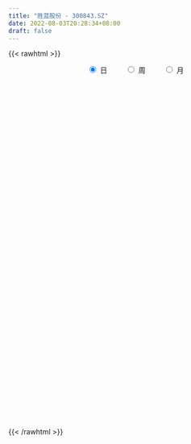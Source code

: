 ```yaml
---
title: "胜蓝股份 - 300843.SZ"
date: 2022-08-03T20:28:34+08:00
draft: false
---
```

{{< rawhtml >}}
    <div style="text-align: center">
        <label style="padding: 1rem;"><input style="margin-right: .5rem" type="radio" name="period" value="D" checked onclick="period_change(this)">日</label>
        <label style="padding: 1rem;"><input style="margin-right: .5rem" type="radio" name="period" value="W" onclick="period_change(this)">周</label>
        <label style="padding: 1rem;"><input style="margin-right: .5rem" type="radio" name="period" value="M" onclick="period_change(this)">月</label>
    </div>
    <div id="chart" style="height: 700px;"></div> 
    <script type="text/javascript">
        const D_v = [1320.08,7752.69,232757.81,155174.27,127465.19,140097.75,99708.56,108589.31,104292.82,66935.44,101429.44,84143.1,98007.72,117044.81,149975.68,105576.97,94065.51,66466.75,37557.46,40742.0,37180.04,25466.63,31710.34,25042.8,26307.82,27387.99,25736.58,39003.97,30532.84,77722.48,60981.15,46406.36,59756.79,91252.95,71138.87,60532.64,61824.77,31127.15,25612.14,30065.4,36545.46,40162.01,20119.7,27093.82,30108.6,30499.15,58489.4,35824.26,25170.96,21125.18,20282.64,27204.94,19011.06,18562.1,14395.36,16785.01,23137.23,35502.07,35132.35,42145.15,72209.07,57656.75,32225.25,52422.56,41442.3,67298.84,77105.77,71720.14,53572.52,112658.02,83845.65,156169.14,177286.76,298528.68,223011.59,162829.21,154294.27,116920.31,100927.59,73557.21,61356.32,50965.11,65988.7,59066.31,161156.12,153287.72,90880.13,86115.89,53605.2,68124.63,54536.16,36270.0,36220.01,61948.13,42848.42,44578.2,29460.2,35720.73,98397.7,66140.19,59135.09,48642.0,26186.51,24799.51,44038.5,28728.0,28785.0,32649.01,32284.89,25131.71,35564.83,23006.52,23685.0,23939.0,19417.13,21011.43,45258.41,30080.0,25499.01,47204.8,25084.01,29604.7,21835.82,30418.71,25647.71,38819.71,31675.82,25631.51,42433.7,31044.41,21802.22,26252.26,21077.0,17802.7,31337.7,41140.69,28669.05,19858.1,26578.1,17602.0,16390.89,16016.0,15186.72,11557.02,16913.72,13340.0,19565.7,12270.58,11267.7,13447.0,12120.0,11863.0,10539.09,12162.7,12258.59,12080.99,14412.7,13503.0,12403.01,17660.28,14403.7,9010.0,8286.0,29871.51,25030.0,23004.0,15836.0,14132.0,9541.51,10669.0,9309.0,10439.7,19282.7,54190.78,50709.7,39769.01,27272.56,24427.94,22480.7,14047.44,20736.7,16823.81,15150.08,14134.21,15649.8,36318.55,27297.0,15617.5,12368.51,14493.99,16242.99,13473.7,9000.4,10728.0,9493.0,5731.51,7151.0,8236.21,6419.4,5980.51,6687.4,6807.51,8999.0,5007.0,7343.0,35610.42,21612.72,13264.0,14349.21,11617.01,10936.21,12633.16,8517.21,10802.51,10082.0,7006.02,10457.0,8820.06,6947.51,7844.18,13500.25,10297.7,8634.48,8302.16,6470.46,10845.0,12095.71,35198.7,24588.91,49766.31,28121.91,25182.3,21606.0,14998.1,18723.0,9626.4,45745.72,23493.0,39243.11,27256.0,22091.21,29220.86,21584.46,16624.1,23081.51,13525.05,26311.78,13143.43,62488.66,74474.71,94487.61,90469.4,48702.7,37227.39,82609.11,53991.6,44948.35,50822.0,27509.0,26976.51,59801.91,31742.2,32358.67,46440.9,51159.9,31759.26,26486.71,20541.0,16581.41,11879.0,15543.0,16494.0,22671.0,45150.8,38721.62,23867.41,23569.0,14098.0,22439.52,13434.7,13034.01,16281.21,13220.8,12882.0,18204.8,12391.21,9567.0,29521.8,12142.0,16100.7,19065.7,13891.0,12080.1,11562.0,18250.7,5745.0,9950.0,4468.1,5792.0,3920.7,5381.31,5193.0,7275.7,4747.8,4040.0,4560.0,6554.7,5174.7,2979.91,6327.0,21485.01,11198.0,14865.8,6076.0,15351.8,10000.72,7967.0,52459.75,73437.91,100725.83,74143.72,102197.92,50302.23,81602.83,76109.52,47339.91,34219.41,24004.41,29063.0,35678.7,38813.0,38082.51,25753.5,30851.51,47926.0,43114.0,94887.1,60507.87,48815.64,35717.28,30909.0,17873.0,19174.27,15099.9,21553.67,16545.0,13074.0,13775.71,36523.7,25042.0,14470.0,13869.54,23512.7,37211.0,12711.68,10134.4,17625.51,35001.0,56336.0,54239.21,50670.21,23941.0,20799.52,11213.0,13290.0,8905.0,45350.49,20326.51,26128.86,13676.86,13324.0,18562.0,16002.0,6509.0,12050.86,9376.0,10330.0,5011.7,8126.0,9199.21,17261.62,8031.5,8704.0,4746.62,5563.0,4463.0,7484.0,6692.46,4589.46,8100.0,10031.75,9705.21,24203.0,14968.0,14757.0,9429.0,11114.0,6457.0,12325.0,20531.0,17270.0,10091.97,12985.0,11310.0,20804.97,17029.0,17484.0,7237.0,10048.0,8334.7,14673.0,15459.0,11440.0,11507.0,18749.0,24772.1,14626.99,5557.0,5995.0,5832.0,4916.5,9487.0,7557.0,8515.0,5008.0,5443.0,5477.0,4927.0,6348.0,6349.0,7155.0,8782.0,8134.13,10283.87,8718.1,9445.0,9951.2,7870.0,7753.0,21421.6,38730.38,30220.5,32890.5,19257.5,14390.0,10679.0,17261.47,36033.0,55000.99,57014.85,28173.0,18504.0,17319.0,12127.7,30221.27,49269.27,65551.0,30790.0,19298.0,19816.1,12106.0,35852.97,21674.0,31713.95,28892.37,40956.72,29207.27,22288.85,21549.85,26338.0,43469.0,31405.0,21927.0,22719.0,28467.1,15025.0,10175.0,14348.0,13444.0,9291.0,11560.0,15363.0,9866.0,13677.0,21292.88,22174.88,32039.0,20318.34,29575.0,20275.0,26625.0,18907.97,17035.0,13345.64,14425.18,64181.0,32285.13,22384.0,26030.88,20783.0]
const D_histogram = [0.0,0.216980057,0.2875031209,0.16423654,-0.0259047019,-0.07435108,-0.148063087,-0.2251132335,-0.3839428028,-0.4808061462,-0.3973632214,-0.3269062801,-0.2541353761,-0.0587052258,0.1913690374,0.1845408594,0.0734262676,-0.0973955709,-0.1643614435,-0.2561592999,-0.307709374,-0.3223329497,-0.3454956427,-0.2967039646,-0.2321357681,-0.2434978058,-0.196639877,-0.0974300433,-0.0699412859,0.0957455429,0.125359271,0.0997557279,0.1963729853,0.3532344597,0.4424631393,0.4836149156,0.3458692466,0.2019822297,0.0849409074,-0.0246483909,-0.0899425123,-0.2904095546,-0.3461732391,-0.2807240201,-0.1899552787,-0.0850893456,0.0226709479,0.0665561221,0.1279419847,0.1342460753,0.1762271403,0.1199047895,0.0359176408,-0.0017379583,-0.0339029753,-0.0436324177,0.0615035364,0.1717183588,0.2680984908,0.3539729101,0.363498257,0.3812775614,0.3724349552,0.3911933054,0.3270972455,0.3374904151,0.2439246212,0.2656850351,0.2252426742,0.3254707831,0.3253539618,0.7325818176,1.4582620125,1.8571626899,1.6100092464,1.3405415846,0.9520102294,0.6895682083,0.2834935152,-0.0343367573,-0.299262987,-0.4456224292,-0.6557590654,-0.7516844802,-0.5357100548,-0.3417510042,-0.2826604099,-0.4133025763,-0.4738329177,-0.6144389682,-0.7588112679,-0.781374666,-0.7871681933,-0.6527175411,-0.5788765711,-0.4983509934,-0.4881968577,-0.4047834509,-0.2150849737,-0.2279610506,-0.3059855983,-0.4519651986,-0.5169833024,-0.5713420074,-0.6946399104,-0.7222746516,-0.6798347644,-0.5711743869,-0.5575051875,-0.4885868951,-0.5094305018,-0.4426061627,-0.4171394727,-0.3886230914,-0.3524225813,-0.2442153563,-0.040470135,0.0830181723,0.1042297831,-0.0070217135,-0.0627097877,-0.1558144392,-0.1745996317,-0.2239158549,-0.2088624928,-0.0523065184,0.0744482878,0.1891116294,0.3210250651,0.364844465,0.3490432369,0.2684641451,0.2555567171,0.2506972017,0.2952376808,0.2847703646,0.2684428415,0.2084812062,0.0715081875,-0.023753741,-0.145898113,-0.2519910966,-0.281260692,-0.2825396478,-0.1806861101,-0.0523038192,0.0529101942,0.1290322217,0.1871026595,0.1825248697,0.2157237218,0.2741972845,0.2937681831,0.3210835115,0.3153512777,0.3395413471,0.2993957366,0.213327941,0.1012262548,0.1118317881,0.0651580653,-0.0010790944,-0.0263257386,0.1025003016,0.1837012455,0.2444162078,0.2796166281,0.2497555662,0.2203164786,0.1743140302,0.1588729906,0.1521855882,0.0648346528,0.1623766298,0.2114165185,0.2544452203,0.2602381804,0.2526446896,0.1898961713,0.1477646037,0.0840510941,-0.0002519869,0.0007716346,-0.0494400071,-0.0403135056,0.0509289923,0.073869251,0.063477063,0.0440800212,0.0391005684,-0.0160207332,-0.0996439102,-0.1352557793,-0.1973122332,-0.249904642,-0.2632443043,-0.2608926577,-0.2884397809,-0.282209441,-0.2551296106,-0.2177343309,-0.1708703527,-0.1188624635,-0.0877839041,-0.0821015582,0.0498655715,0.0924952789,0.099020668,0.1027704625,0.1049879395,0.1116330469,0.0866271635,0.0888451791,0.1007878961,0.076488613,0.0548237342,0.0249718005,0.0387214225,0.0413382014,0.0501474454,0.0743872713,0.0781405029,0.0565529294,0.0219995208,0.0066076489,0.0206102568,0.0407685608,0.1249004418,0.1550899865,0.238878182,0.2549595336,0.2329230217,0.1435850949,0.1057646567,0.0075257908,-0.0513355242,0.0325586532,0.0648873278,0.1300616775,0.1540360018,0.1244138534,0.1422398316,0.1189854622,0.0517852682,-0.0389164246,-0.0827072497,-0.0773803885,-0.0981681112,0.0191519156,0.2200323268,0.31547416,0.5107764028,0.5077399212,0.3934303911,0.5929114032,0.6173301349,0.6212335662,0.3515581481,0.2007130274,0.0111831351,-0.0567520171,-0.1794385903,-0.2140919122,-0.1682887955,-0.1085361912,-0.1316318252,-0.2204606425,-0.3083164728,-0.3845106006,-0.4191686742,-0.4135333707,-0.3590214856,-0.3927003515,-0.4796331028,-0.5655760698,-0.5774576009,-0.5945867041,-0.5642503402,-0.5676472699,-0.5428524709,-0.4876866237,-0.3878235447,-0.3070540008,-0.2213644972,-0.198481843,-0.1627438105,-0.133852506,-0.0517498003,-0.0049370708,0.0568807888,0.1343059856,0.1469492615,0.1441560182,0.0951292609,-0.0245567104,-0.1037046756,-0.1977311375,-0.2133786749,-0.1856131609,-0.1418804777,-0.1264851158,-0.071295729,0.0092960435,0.0422131703,0.0632104461,0.0780445154,0.0721056848,0.0654191389,0.070590712,0.069361022,0.152093895,0.1634301979,0.10352269,0.0861047594,0.1490039602,0.1545847008,0.1593323512,0.3007919603,0.4892063858,0.6749993557,0.6921561136,0.8232234817,0.8548438864,0.9251878737,0.8927532528,0.6877126508,0.5234277784,0.3021239885,0.1542735567,0.1415478197,0.0198544136,-0.0278720752,-0.1077205389,-0.1777440631,-0.1124510212,-0.066980733,0.1699651262,0.2282125516,0.2142777032,0.06982684,-0.1375285498,-0.2512361728,-0.3622551408,-0.4017639742,-0.4298408894,-0.4055431323,-0.3934397237,-0.3274522912,-0.2259370002,-0.263951632,-0.2489803733,-0.2252666388,-0.1814867354,-0.2023159593,-0.2123101334,-0.1966363534,-0.2271510024,-0.1740937541,-0.0167947991,0.1574281175,0.251080172,0.2727958972,0.2214979514,0.1757603367,0.0710490374,0.0348951114,0.1513791863,0.1943474488,0.2561887235,0.2328597197,0.1644979656,0.0328286697,-0.1080805325,-0.2171537962,-0.383661312,-0.4342510732,-0.5004415223,-0.5271273957,-0.5558083441,-0.5676532252,-0.4151448208,-0.3223866044,-0.2609955768,-0.1995520705,-0.1306309959,-0.0801218243,-0.0161764418,0.0592570105,0.0995109593,0.1115490328,0.1433072421,0.0846022976,0.1482181375,0.166128754,0.1285476113,0.0833894541,0.0011978363,-0.0482074391,-0.1541351694,-0.3157511096,-0.4399000186,-0.4909349479,-0.4578876375,-0.4704690098,-0.5348066151,-0.523607793,-0.4695632674,-0.3974467017,-0.2932650037,-0.2069636539,-0.1174145845,-0.0213221333,0.0355922571,0.115301884,0.1742253383,0.1860019839,0.1333632741,0.0932216682,0.0940754783,0.0756928813,0.0473207568,-0.0503889903,-0.0548568754,-0.0924207598,-0.0777111622,-0.0646549024,-0.0219013366,0.0162148012,0.0455601614,0.0313899266,0.0346504312,-0.0496929132,-0.1595210864,-0.1834752057,-0.2234070235,-0.1635371963,-0.0808936175,-0.0008873651,0.0828464743,0.2632557817,0.4150681294,0.5068669931,0.590820959,0.5977399183,0.5552879312,0.5064635168,0.4895116505,0.528685897,0.5882931634,0.4807433247,0.3871984982,0.270715121,0.1695942533,0.1104582879,0.1449417346,0.2576639898,0.3867632172,0.4412587338,0.4074792052,0.3447397052,0.2331666476,0.2545708786,0.243386816,0.1511818209,0.1026663451,0.0953310573,0.111421256,0.0670681795,-0.0110828415,-0.1018284571,-0.0531656075,-0.0293204264,-0.0324244818,0.0020618393,-0.0833786628,-0.139124273,-0.1845055103,-0.2282491944,-0.2758112692,-0.3137102521,-0.2873294923,-0.2609544277,-0.2545160883,-0.2756473561,-0.2682885396,-0.2409324376,-0.1566168016,-0.0764009285,0.0342286223,0.0789095761,0.1269581978,0.1577168644,0.1341851518,0.1094618494,0.1137561809,0.2474347257,0.2855203756,0.2572139197,0.1639410945,0.0548861207]
const D_fast = [0.0,0.2712250712,0.4136239154,0.3314164695,0.1347990521,0.067764904,-0.0429628748,-0.1762913297,-0.4311065997,-0.6481714796,-0.6640693601,-0.6753389889,-0.666101929,-0.4853480851,-0.1874315626,-0.1481245257,-0.2408825506,-0.4360532819,-0.5441095153,-0.6999471967,-0.8284246143,-0.9236314274,-1.033168031,-1.0585523441,-1.0520180897,-1.1242545788,-1.1265566193,-1.0517042963,-1.0417008604,-0.8520776459,-0.7911241001,-0.7917887112,-0.6460782075,-0.4009081182,-0.2010636537,-0.0390081485,-0.0902865059,-0.1836779654,-0.2794840608,-0.3952354568,-0.4830152063,-0.7560846373,-0.8983916315,-0.9031234176,-0.8598434959,-0.7762498991,-0.6628218687,-0.6022976639,-0.5089263051,-0.4690606957,-0.3830228457,-0.4093689991,-0.4843767375,-0.5224668262,-0.5631075871,-0.5837451338,-0.4632332957,-0.3100888835,-0.1466841289,0.0276835179,0.1280834291,0.2411821238,0.3254482564,0.4420049329,0.4596831845,0.5544489578,0.5218643192,0.6100459919,0.6259142996,0.8075101042,0.8887317733,1.4791050836,2.5693507816,3.4325421315,3.5878909996,3.6535587339,3.5030299361,3.4129799671,3.0777786527,2.751364191,2.4116222145,2.153857165,1.7797807625,1.4959342276,1.5779811393,1.6865024389,1.6749279307,1.4409601202,1.2619715494,0.9677557569,0.6336806402,0.4157735756,0.213188,0.1844592669,0.1135810941,0.0695189234,-0.0423761553,-0.0601586112,0.0757686226,0.0059022831,-0.1486186643,-0.4075895642,-0.6018534935,-0.7990477004,-1.096005581,-1.3042089851,-1.431727789,-1.4658610082,-1.5915681057,-1.6447965371,-1.7929977692,-1.8368249708,-1.915643149,-1.9842825405,-2.0361876758,-1.9890342898,-1.7954066023,-1.6511637519,-1.6038946954,-1.7169016203,-1.7882671414,-1.9203254027,-1.9827605031,-2.08805569,-2.1252179511,-1.9817386063,-1.8363717282,-1.6744304792,-1.4622607772,-1.3272302611,-1.25577068,-1.2692337354,-1.2182519842,-1.1604371992,-1.0420872999,-0.9813620249,-0.9305788377,-0.9384201715,-1.0575161433,-1.158716507,-1.3173354073,-1.486426165,-1.5860109334,-1.6579248011,-1.6012427909,-1.4859364549,-1.3674948929,-1.25911481,-1.1542687073,-1.1132152797,-1.0260854971,-0.8990626134,-0.8060496689,-0.6984634627,-0.625357877,-0.5162824709,-0.4815791473,-0.5143149576,-0.6011100801,-0.5625465997,-0.5929308062,-0.6594377395,-0.6912658184,-0.5368147027,-0.4096884474,-0.2878694332,-0.1827648559,-0.1501870263,-0.1245469942,-0.126970935,-0.1026937269,-0.0713347323,-0.1424770045,-0.0043408701,0.0975531482,0.2041931552,0.2750456603,0.330613342,0.3153388664,0.3101484498,0.2674477137,0.183081636,0.1842981661,0.1217265226,0.1207746478,0.2247493938,0.2661569652,0.2716340429,0.2632570065,0.2680526958,0.2089262108,0.1003920564,0.0309662424,-0.0804182699,-0.1954868391,-0.2746375775,-0.3375090953,-0.4371661637,-0.5014881841,-0.5381907564,-0.5552290594,-0.5510826693,-0.528790396,-0.5196578126,-0.5345008563,-0.3900673338,-0.3243138066,-0.2930332505,-0.2635908404,-0.2351263785,-0.2005730094,-0.203922102,-0.1794927915,-0.1423531005,-0.1475302303,-0.1554891756,-0.1790981592,-0.1556681816,-0.1427168523,-0.121370747,-0.0785341033,-0.0552457459,-0.0626950871,-0.0917486155,-0.1054885751,-0.0863334031,-0.0559829589,0.0593740326,0.128336074,0.2718438149,0.35166505,0.3878592934,0.3344176403,0.3230383664,0.2266809481,0.1549857521,0.2470195928,0.2955700994,0.3932598684,0.4557431932,0.4572245081,0.5106104442,0.5171024404,0.4628485634,0.3624177645,0.297950127,0.2839318911,0.2386021405,0.3607101463,0.6165986392,0.7909090124,1.1139053559,1.2378038546,1.2218519222,1.5695607851,1.7483120506,1.9075238734,1.7257379924,1.6250711285,1.4383370199,1.3562138634,1.1886676427,1.1004913427,1.1042222605,1.1368408171,1.0808372267,0.9368932488,0.7719583003,0.5996365224,0.4601862802,0.3624382411,0.3271947547,0.1953408009,-0.0115002261,-0.2388372105,-0.3950831418,-0.5608589211,-0.6715851422,-0.8168938893,-0.9278122082,-0.9945680168,-0.991660824,-0.9876547803,-0.9573064011,-0.9840442076,-0.9889921277,-0.9935639497,-0.924398694,-0.8788202322,-0.8027821755,-0.6917804823,-0.642399891,-0.6091541298,-0.6343985718,-0.7602237207,-0.8652978548,-1.0087571011,-1.0777493072,-1.0963870834,-1.0881245196,-1.1043504367,-1.0669849821,-0.9840691988,-0.9405987794,-0.9037988921,-0.8694536939,-0.8573661033,-0.8476978645,-0.8248786134,-0.8087680479,-0.6880117012,-0.6358178488,-0.6698446842,-0.6657364249,-0.5655862341,-0.5213593183,-0.4767785801,-0.2601209809,0.0505950411,0.4051378498,0.5953336362,0.9322068747,1.1775382509,1.4791792067,1.6699328991,1.6368204597,1.603392532,1.4576197392,1.3483376965,1.3709989144,1.2542691117,1.1995746041,1.0927960058,0.9783364657,1.0155167524,1.0442418573,1.3236789981,1.4389795614,1.4786141388,1.3516199856,1.1098824583,0.9333657922,0.731783039,0.5918332119,0.4562960744,0.3792080484,0.2929515261,0.2770758858,0.3221069267,0.218104387,0.1708305523,0.1382276271,0.1366358466,0.0652276329,0.0021559255,-0.0313293829,-0.1186317825,-0.1090979727,0.0440022825,0.2575822285,0.4140043261,0.5039190256,0.5079955676,0.5061980371,0.4192489971,0.391818849,0.5461477204,0.6377028451,0.7635913007,0.7984772268,0.7712399641,0.6477778356,0.4798485003,0.3164867875,0.0540639437,-0.1050885857,-0.2963894154,-0.4548571377,-0.6224901721,-0.7762483595,-0.7275261604,-0.7153645951,-0.7192224617,-0.707666973,-0.6714036474,-0.6409249319,-0.5810236599,-0.4907759549,-0.4256442663,-0.3857189346,-0.3181339148,-0.3556882849,-0.2550179106,-0.1955751056,-0.2010193454,-0.2253301391,-0.3072222978,-0.368679433,-0.5131409556,-0.7536946733,-0.9878185869,-1.1615872532,-1.2430118522,-1.373210477,-1.571249736,-1.6909528621,-1.7542991534,-1.7815442631,-1.7506788161,-1.7161183797,-1.6559229565,-1.5651610385,-1.4993485839,-1.3908134859,-1.2883336971,-1.2300565555,-1.2493544468,-1.2661906357,-1.2418179559,-1.2412773327,-1.257819268,-1.3681262626,-1.3863083666,-1.446977441,-1.4516956338,-1.4548030997,-1.4175248681,-1.37535503,-1.3346196294,-1.3409423825,-1.3290192702,-1.4257858429,-1.5754942877,-1.6453172084,-1.7411007821,-1.722115254,-1.6596950795,-1.5799106684,-1.4754652105,-1.2292419575,-0.9736625775,-0.7551469656,-0.52348776,-0.367133821,-0.2707638253,-0.1929723605,-0.0875463143,0.0837994065,0.2904799637,0.3031159563,0.3063707543,0.2575661573,0.198843853,0.1673224596,0.2380413399,0.4151795926,0.6409696243,0.8057798244,0.8738700971,0.8973155233,0.8440341277,0.9290810783,0.9787437197,0.9243341798,0.9014852903,0.9179827668,0.9619282795,0.9343422479,0.8534205165,0.7372177866,0.7725892343,0.7891043089,0.777894133,0.812895914,0.7066107461,0.6160840677,0.5245764528,0.4237704701,0.307255578,0.1909290321,0.1454774188,0.1066138765,0.0494231938,-0.040619913,-0.1003332314,-0.1332102389,-0.0880488032,-0.0269331622,0.0922535442,0.156661892,0.2364500631,0.3066379458,0.3166525212,0.3192946811,0.3520280579,0.5475652841,0.6570310278,0.6930280519,0.6407405003,0.5454070567]
const D_slow = [0.0,0.0542450142,0.1261207945,0.1671799295,0.160703754,0.142115984,0.1051002122,0.0488219038,-0.0471637969,-0.1673653334,-0.2667061388,-0.3484327088,-0.4119665528,-0.4266428593,-0.3788005999,-0.3326653851,-0.3143088182,-0.3386577109,-0.3797480718,-0.4437878968,-0.5207152403,-0.6012984777,-0.6876723884,-0.7618483795,-0.8198823215,-0.880756773,-0.9299167423,-0.9542742531,-0.9717595745,-0.9478231888,-0.9164833711,-0.8915444391,-0.8424511928,-0.7541425778,-0.643526793,-0.5226230641,-0.4361557525,-0.385660195,-0.3644249682,-0.3705870659,-0.393072694,-0.4656750826,-0.5522183924,-0.6223993975,-0.6698882171,-0.6911605535,-0.6854928166,-0.668853786,-0.6368682899,-0.603306771,-0.5592499859,-0.5292737886,-0.5202943784,-0.5207288679,-0.5292046118,-0.5401127162,-0.5247368321,-0.4818072424,-0.4147826197,-0.3262893922,-0.2354148279,-0.1400954376,-0.0469866988,0.0508116276,0.132585939,0.2169585427,0.277939698,0.3443609568,0.4006716254,0.4820393211,0.5633778116,0.746523266,1.1110887691,1.5753794416,1.9778817532,2.3130171493,2.5510197067,2.7234117588,2.7942851376,2.7857009482,2.7108852015,2.5994795942,2.4355398278,2.2476187078,2.1136911941,2.028253443,1.9575883406,1.8542626965,1.7358044671,1.582194725,1.3924919081,1.1971482416,1.0003561933,0.837176808,0.6924576652,0.5678699168,0.4458207024,0.3446248397,0.2908535963,0.2338633336,0.1573669341,0.0443756344,-0.0848701912,-0.227705693,-0.4013656706,-0.5819343335,-0.7518930246,-0.8946866213,-1.0340629182,-1.156209642,-1.2835672674,-1.3942188081,-1.4985036763,-1.5956594491,-1.6837650944,-1.7448189335,-1.7549364673,-1.7341819242,-1.7081244784,-1.7098799068,-1.7255573537,-1.7645109635,-1.8081608714,-1.8641398351,-1.9163554583,-1.9294320879,-1.910820016,-1.8635421086,-1.7832858423,-1.6920747261,-1.6048139169,-1.5376978806,-1.4738087013,-1.4111344009,-1.3373249807,-1.2661323895,-1.1990216792,-1.1469013776,-1.1290243308,-1.134962766,-1.1714372943,-1.2344350684,-1.3047502414,-1.3753851534,-1.4205566809,-1.4336326357,-1.4204050871,-1.3881470317,-1.3413713668,-1.2957401494,-1.2418092189,-1.1732598978,-1.0998178521,-1.0195469742,-0.9407091548,-0.855823818,-0.7809748838,-0.7276428986,-0.7023363349,-0.6743783879,-0.6580888715,-0.6583586451,-0.6649400798,-0.6393150044,-0.593389693,-0.532285641,-0.462381484,-0.3999425924,-0.3448634728,-0.3012849652,-0.2615667176,-0.2235203205,-0.2073116573,-0.1667174999,-0.1138633703,-0.0502520652,0.0148074799,0.0779686523,0.1254426952,0.1623838461,0.1833966196,0.1833336229,0.1835265315,0.1711665298,0.1610881534,0.1738204015,0.1922877142,0.2081569799,0.2191769852,0.2289521274,0.224946944,0.2000359665,0.1662220217,0.1168939634,0.0544178029,-0.0113932732,-0.0766164376,-0.1487263828,-0.2192787431,-0.2830611457,-0.3374947285,-0.3802123167,-0.4099279325,-0.4318739085,-0.4523992981,-0.4399329052,-0.4168090855,-0.3920539185,-0.3663613029,-0.340114318,-0.3122060563,-0.2905492654,-0.2683379706,-0.2431409966,-0.2240188434,-0.2103129098,-0.2040699597,-0.1943896041,-0.1840550537,-0.1715181924,-0.1529213746,-0.1333862488,-0.1192480165,-0.1137481363,-0.1120962241,-0.1069436599,-0.0967515197,-0.0655264092,-0.0267539126,0.0329656329,0.0967055163,0.1549362718,0.1908325455,0.2172737096,0.2191551573,0.2063212763,0.2144609396,0.2306827715,0.2631981909,0.3017071914,0.3328106547,0.3683706126,0.3981169782,0.4110632952,0.4013341891,0.3806573767,0.3613122795,0.3367702517,0.3415582306,0.3965663123,0.4754348523,0.6031289531,0.7300639334,0.8284215311,0.9766493819,1.1309819157,1.2862903072,1.3741798442,1.4243581011,1.4271538849,1.4129658806,1.368106233,1.3145832549,1.2725110561,1.2453770083,1.2124690519,1.1573538913,1.0802747731,0.984147123,0.8793549544,0.7759716117,0.6862162403,0.5880411524,0.4681328767,0.3267388593,0.1823744591,0.033727783,-0.107334802,-0.2492466195,-0.3849597372,-0.5068813931,-0.6038372793,-0.6806007795,-0.7359419038,-0.7855623646,-0.8262483172,-0.8597114437,-0.8726488938,-0.8738831615,-0.8596629643,-0.8260864679,-0.7893491525,-0.7533101479,-0.7295278327,-0.7356670103,-0.7615931792,-0.8110259636,-0.8643706323,-0.9107739225,-0.946244042,-0.9778653209,-0.9956892531,-0.9933652423,-0.9828119497,-0.9670093382,-0.9474982093,-0.9294717881,-0.9131170034,-0.8954693254,-0.8781290699,-0.8401055962,-0.7992480467,-0.7733673742,-0.7518411844,-0.7145901943,-0.6759440191,-0.6361109313,-0.5609129412,-0.4386113448,-0.2698615058,-0.0968224774,0.108983393,0.3226943646,0.553991333,0.7771796462,0.9491078089,1.0799647535,1.1554957507,1.1940641398,1.2294510947,1.2344146981,1.2274466793,1.2005165446,1.1560805288,1.1279677735,1.1112225903,1.1537138718,1.2107670097,1.2643364356,1.2817931456,1.2474110081,1.1846019649,1.0940381797,0.9935971862,0.8861369638,0.7847511807,0.6863912498,0.604528177,0.5480439269,0.482056019,0.4198109256,0.3634942659,0.3181225821,0.2675435922,0.2144660589,0.1653069705,0.1085192199,0.0649957814,0.0607970816,0.100154111,0.162924154,0.2311231283,0.2864976162,0.3304377004,0.3481999597,0.3569237376,0.3947685341,0.4433553963,0.5074025772,0.5656175071,0.6067419985,0.6149491659,0.5879290328,0.5336405838,0.4377252558,0.3291624875,0.2040521069,0.072270258,-0.0666818281,-0.2085951344,-0.3123813396,-0.3929779907,-0.4582268849,-0.5081149025,-0.5407726515,-0.5608031075,-0.564847218,-0.5500329654,-0.5251552256,-0.4972679674,-0.4614411569,-0.4402905825,-0.4032360481,-0.3617038596,-0.3295669567,-0.3087195932,-0.3084201341,-0.3204719939,-0.3590057863,-0.4379435637,-0.5479185683,-0.6706523053,-0.7851242147,-0.9027414671,-1.0364431209,-1.1673450691,-1.284735886,-1.3840975614,-1.4574138124,-1.5091547258,-1.538508372,-1.5438389053,-1.534940841,-1.50611537,-1.4625590354,-1.4160585394,-1.3827177209,-1.3594123039,-1.3358934343,-1.316970214,-1.3051400248,-1.3177372723,-1.3314514912,-1.3545566811,-1.3739844717,-1.3901481973,-1.3956235314,-1.3915698311,-1.3801797908,-1.3723323091,-1.3636697013,-1.3760929297,-1.4159732013,-1.4618420027,-1.5176937586,-1.5585780577,-1.578801462,-1.5790233033,-1.5583116847,-1.4924977393,-1.3887307069,-1.2620139587,-1.1143087189,-0.9648737393,-0.8260517565,-0.6994358773,-0.5770579647,-0.4448864905,-0.2978131996,-0.1776273685,-0.0808277439,-0.0131489637,0.0292495997,0.0568641717,0.0930996053,0.1575156028,0.2542064071,0.3645210905,0.4663908918,0.5525758181,0.61086748,0.6745101997,0.7353569037,0.7731523589,0.7988189452,0.8226517095,0.8505070235,0.8672740684,0.864503358,0.8390462437,0.8257548419,0.8184247353,0.8103186148,0.8108340746,0.7899894089,0.7552083407,0.7090819631,0.6520196645,0.5830668472,0.5046392842,0.4328069111,0.3675683042,0.3039392821,0.2350274431,0.1679553082,0.1077221988,0.0685679984,0.0494677663,0.0580249219,0.0777523159,0.1094918653,0.1489210814,0.1824673694,0.2098328317,0.238271877,0.3001305584,0.3715106523,0.4358141322,0.4767994058,0.490520936]
const D_data = [['2020-07-15', 33.98, 33.98, 33.98, 33.98],['2020-07-16', 37.38, 37.38, 37.38, 37.38],['2020-07-17', 34.18, 36.54, 33.64, 37.6],['2020-07-20', 35.55, 34.17, 32.9, 35.94],['2020-07-21', 33.71, 32.56, 32.0, 33.81],['2020-07-22', 31.99, 33.67, 31.77, 34.11],['2020-07-23', 33.33, 32.95, 31.5, 33.33],['2020-07-24', 32.43, 32.36, 32.36, 34.45],['2020-07-27', 32.0, 30.45, 29.18, 32.26],['2020-07-28', 30.41, 30.17, 29.52, 30.93],['2020-07-29', 29.66, 32.01, 29.66, 32.95],['2020-07-30', 31.71, 31.93, 30.92, 32.5],['2020-07-31', 31.72, 32.06, 31.58, 33.47],['2020-08-03', 32.4, 34.14, 31.9, 34.4],['2020-08-04', 34.37, 36.03, 33.34, 36.33],['2020-08-05', 35.1, 33.57, 33.06, 35.26],['2020-08-06', 33.11, 32.0, 31.8, 34.2],['2020-08-07', 31.4, 30.43, 30.03, 31.93],['2020-08-10', 30.34, 30.93, 29.9, 30.98],['2020-08-11', 30.81, 29.96, 29.8, 31.26],['2020-08-12', 29.95, 29.78, 28.72, 30.25],['2020-08-13', 29.86, 29.73, 29.7, 30.28],['2020-08-14', 29.74, 29.16, 28.6, 29.76],['2020-08-17', 29.16, 29.77, 29.01, 29.79],['2020-08-18', 29.58, 29.95, 29.43, 30.01],['2020-08-19', 29.89, 28.83, 28.79, 29.89],['2020-08-20', 28.5, 29.35, 28.06, 29.45],['2020-08-21', 29.32, 30.15, 29.3, 30.3],['2020-08-24', 29.7, 29.39, 28.51, 29.97],['2020-08-25', 29.47, 31.52, 29.3, 32.88],['2020-08-26', 31.73, 30.3, 30.18, 32.35],['2020-08-27', 29.81, 29.58, 28.56, 30.2],['2020-08-28', 29.61, 31.3, 29.13, 32.0],['2020-08-31', 31.88, 32.85, 31.56, 33.5],['2020-09-01', 32.2, 32.89, 31.58, 33.39],['2020-09-02', 33.22, 32.93, 31.83, 33.49],['2020-09-03', 32.97, 30.69, 30.65, 32.99],['2020-09-04', 29.53, 30.01, 29.18, 30.28],['2020-09-07', 30.01, 29.7, 29.63, 30.42],['2020-09-08', 29.6, 29.15, 28.7, 29.98],['2020-09-09', 28.8, 29.13, 28.18, 30.38],['2020-09-10', 29.2, 26.5, 26.32, 29.59],['2020-09-11', 26.03, 27.29, 25.95, 27.35],['2020-09-14', 27.33, 28.5, 27.33, 28.9],['2020-09-15', 28.11, 28.96, 28.11, 29.49],['2020-09-16', 28.98, 29.46, 28.48, 29.63],['2020-09-17', 29.69, 29.95, 28.91, 31.15],['2020-09-18', 29.61, 29.5, 29.41, 30.48],['2020-09-21', 29.5, 29.99, 28.9, 30.4],['2020-09-22', 29.55, 29.5, 29.34, 30.48],['2020-09-23', 29.37, 30.12, 29.37, 30.31],['2020-09-24', 29.6, 28.89, 28.7, 29.94],['2020-09-25', 29.0, 28.15, 27.97, 29.17],['2020-09-28', 28.35, 28.34, 28.28, 29.9],['2020-09-29', 28.31, 28.13, 28.0, 28.76],['2020-09-30', 28.45, 28.19, 27.72, 28.87],['2020-10-09', 28.66, 29.82, 28.66, 29.9],['2020-10-12', 30.85, 30.49, 29.7, 30.85],['2020-10-13', 30.5, 30.99, 30.25, 31.3],['2020-10-14', 30.74, 31.55, 30.38, 31.56],['2020-10-15', 31.54, 31.1, 30.4, 32.8],['2020-10-16', 30.45, 31.55, 29.7, 31.96],['2020-10-19', 31.57, 31.53, 30.83, 32.15],['2020-10-20', 31.25, 32.21, 30.83, 32.47],['2020-10-21', 32.06, 31.35, 30.97, 32.17],['2020-10-22', 31.33, 32.43, 30.51, 33.35],['2020-10-23', 33.0, 31.17, 30.88, 33.94],['2020-10-26', 30.6, 32.67, 30.6, 32.83],['2020-10-27', 32.4, 32.09, 31.0, 32.96],['2020-10-28', 32.01, 34.3, 31.03, 34.55],['2020-10-29', 33.66, 33.65, 33.02, 34.46],['2020-10-30', 33.68, 40.38, 33.41, 40.38],['2020-11-02', 44.0, 48.46, 43.47, 48.46],['2020-11-03', 52.0, 48.94, 47.56, 55.55],['2020-11-04', 46.0, 42.9, 42.0, 48.7],['2020-11-05', 41.51, 42.71, 41.51, 44.58],['2020-11-06', 42.72, 40.7, 39.83, 44.84],['2020-11-09', 40.51, 41.55, 39.79, 41.85],['2020-11-10', 41.03, 38.72, 38.25, 41.28],['2020-11-11', 38.7, 38.36, 37.87, 39.17],['2020-11-12', 38.74, 37.7, 37.05, 38.88],['2020-11-13', 37.78, 38.15, 37.4, 38.5],['2020-11-16', 38.13, 36.3, 35.64, 38.13],['2020-11-17', 36.3, 36.67, 36.22, 37.3],['2020-11-18', 36.46, 40.7, 36.08, 42.18],['2020-11-19', 39.71, 41.48, 39.0, 43.6],['2020-11-20', 41.0, 40.51, 39.08, 41.4],['2020-11-23', 40.5, 37.93, 37.78, 40.81],['2020-11-24', 38.08, 38.19, 37.93, 39.32],['2020-11-25', 37.82, 36.44, 36.21, 38.47],['2020-11-26', 36.49, 35.28, 35.2, 36.96],['2020-11-27', 35.8, 35.92, 34.81, 35.92],['2020-11-30', 35.38, 35.58, 35.35, 36.3],['2020-12-01', 35.7, 37.24, 35.58, 37.65],['2020-12-02', 36.92, 36.66, 36.4, 37.49],['2020-12-03', 36.93, 36.82, 35.37, 36.97],['2020-12-04', 36.67, 35.86, 35.86, 36.78],['2020-12-07', 36.03, 36.73, 35.4, 37.0],['2020-12-08', 36.4, 38.6, 36.07, 39.29],['2020-12-09', 38.14, 36.4, 36.4, 38.8],['2020-12-10', 36.0, 35.15, 34.18, 36.36],['2020-12-11', 35.68, 33.4, 32.75, 35.69],['2020-12-14', 33.0, 33.45, 32.7, 33.68],['2020-12-15', 33.2, 32.8, 32.6, 33.82],['2020-12-16', 32.94, 30.9, 30.78, 32.94],['2020-12-17', 30.71, 31.05, 30.45, 31.35],['2020-12-18', 31.1, 31.31, 30.7, 31.75],['2020-12-21', 30.97, 31.93, 30.55, 32.17],['2020-12-22', 31.68, 30.48, 30.4, 31.68],['2020-12-23', 30.5, 30.82, 30.5, 31.34],['2020-12-24', 30.78, 29.25, 29.18, 31.4],['2020-12-25', 29.2, 29.9, 29.0, 30.2],['2020-12-28', 30.35, 29.08, 28.9, 30.35],['2020-12-29', 29.26, 28.72, 28.61, 29.77],['2020-12-30', 28.72, 28.46, 28.3, 29.1],['2020-12-31', 28.7, 29.27, 28.4, 29.86],['2021-01-04', 29.29, 30.95, 29.0, 31.8],['2021-01-05', 30.5, 30.6, 30.01, 31.3],['2021-01-06', 30.62, 29.54, 29.43, 30.92],['2021-01-07', 29.55, 27.43, 26.94, 29.88],['2021-01-08', 27.43, 27.4, 26.2, 27.86],['2021-01-11', 27.42, 26.19, 26.19, 27.75],['2021-01-12', 26.18, 26.43, 26.06, 27.36],['2021-01-13', 26.43, 25.44, 25.31, 26.75],['2021-01-14', 25.44, 25.71, 24.76, 26.19],['2021-01-15', 25.68, 27.57, 25.61, 27.69],['2021-01-18', 27.3, 27.7, 27.3, 28.69],['2021-01-19', 27.93, 28.04, 27.4, 28.55],['2021-01-20', 28.11, 28.87, 27.91, 29.8],['2021-01-21', 28.4, 28.27, 28.1, 28.86],['2021-01-22', 28.7, 27.65, 27.59, 28.7],['2021-01-25', 27.64, 26.6, 26.57, 27.74],['2021-01-26', 26.23, 27.19, 26.23, 27.5],['2021-01-27', 27.0, 27.24, 26.26, 27.32],['2021-01-28', 27.0, 27.99, 26.8, 28.58],['2021-01-29', 29.18, 27.44, 27.03, 30.18],['2021-02-01', 26.25, 27.34, 25.83, 27.45],['2021-02-02', 27.04, 26.61, 26.4, 27.32],['2021-02-03', 26.6, 25.06, 25.02, 26.61],['2021-02-04', 25.48, 24.81, 24.16, 25.48],['2021-02-05', 25.1, 23.65, 23.49, 25.2],['2021-02-08', 23.55, 22.9, 22.74, 23.95],['2021-02-09', 22.81, 23.1, 22.47, 23.27],['2021-02-10', 23.29, 22.95, 22.82, 23.49],['2021-02-18', 23.15, 24.13, 23.0, 24.21],['2021-02-19', 24.13, 24.79, 23.85, 24.83],['2021-02-22', 24.79, 24.93, 24.79, 25.83],['2021-02-23', 25.0, 24.93, 24.42, 25.29],['2021-02-24', 24.9, 25.0, 24.8, 25.4],['2021-02-25', 24.99, 24.32, 24.16, 24.99],['2021-02-26', 24.07, 24.85, 23.9, 25.11],['2021-03-01', 24.88, 25.44, 24.88, 25.44],['2021-03-02', 25.33, 25.23, 24.97, 25.43],['2021-03-03', 25.3, 25.55, 25.06, 25.7],['2021-03-04', 25.54, 25.31, 25.26, 25.78],['2021-03-05', 25.25, 25.87, 25.01, 25.98],['2021-03-08', 25.99, 25.16, 25.16, 26.65],['2021-03-09', 24.86, 24.34, 23.79, 25.58],['2021-03-10', 24.69, 23.5, 23.4, 25.27],['2021-03-11', 23.74, 24.75, 23.54, 25.5],['2021-03-12', 25.06, 23.91, 23.86, 25.07],['2021-03-15', 23.78, 23.29, 23.16, 24.19],['2021-03-16', 23.4, 23.45, 23.27, 23.73],['2021-03-17', 23.46, 25.6, 23.2, 25.6],['2021-03-18', 25.3, 25.6, 25.13, 26.0],['2021-03-19', 25.33, 25.82, 25.21, 26.36],['2021-03-22', 26.08, 25.9, 25.51, 26.5],['2021-03-23', 25.96, 25.25, 25.0, 25.96],['2021-03-24', 25.21, 25.23, 24.8, 25.5],['2021-03-25', 25.28, 24.93, 24.85, 25.35],['2021-03-26', 25.2, 25.24, 24.8, 25.29],['2021-03-29', 25.2, 25.38, 25.12, 25.6],['2021-03-30', 25.2, 24.17, 23.86, 25.4],['2021-03-31', 25.11, 26.58, 25.11, 29.0],['2021-04-01', 27.46, 26.5, 26.11, 28.36],['2021-04-02', 26.13, 26.85, 25.69, 26.86],['2021-04-06', 26.86, 26.72, 26.22, 26.99],['2021-04-07', 26.52, 26.76, 25.92, 26.76],['2021-04-08', 26.52, 26.07, 25.9, 26.77],['2021-04-09', 26.07, 26.2, 25.71, 26.35],['2021-04-12', 26.15, 25.76, 25.62, 26.83],['2021-04-13', 25.68, 25.16, 24.85, 26.0],['2021-04-14', 25.56, 26.03, 25.1, 26.06],['2021-04-15', 26.33, 25.26, 25.1, 26.34],['2021-04-16', 25.12, 25.88, 25.12, 26.1],['2021-04-19', 26.16, 27.21, 26.1, 27.58],['2021-04-20', 27.25, 26.74, 26.68, 27.88],['2021-04-21', 27.0, 26.44, 26.32, 27.1],['2021-04-22', 26.56, 26.32, 26.25, 26.7],['2021-04-23', 26.32, 26.5, 25.83, 26.7],['2021-04-26', 26.3, 25.75, 25.6, 26.4],['2021-04-27', 25.62, 25.0, 24.9, 25.72],['2021-04-28', 24.99, 25.21, 24.21, 25.35],['2021-04-29', 25.22, 24.5, 24.48, 25.47],['2021-04-30', 24.5, 24.14, 24.01, 24.79],['2021-05-06', 24.06, 24.25, 23.88, 24.5],['2021-05-07', 24.07, 24.2, 24.0, 24.37],['2021-05-10', 24.2, 23.52, 23.22, 24.27],['2021-05-11', 23.52, 23.63, 23.21, 23.77],['2021-05-12', 23.5, 23.73, 23.42, 23.74],['2021-05-13', 23.57, 23.8, 23.5, 24.16],['2021-05-14', 23.93, 23.94, 23.5, 24.07],['2021-05-17', 23.77, 24.1, 23.74, 24.18],['2021-05-18', 23.98, 23.92, 23.78, 24.15],['2021-05-19', 23.8, 23.57, 23.57, 23.99],['2021-05-20', 23.62, 25.45, 23.62, 26.0],['2021-05-21', 25.44, 24.8, 24.64, 25.68],['2021-05-24', 24.6, 24.5, 24.18, 24.79],['2021-05-25', 24.36, 24.52, 24.03, 24.7],['2021-05-26', 24.42, 24.55, 24.36, 24.73],['2021-05-27', 24.64, 24.67, 24.46, 24.77],['2021-05-28', 24.66, 24.26, 24.08, 24.66],['2021-05-31', 24.24, 24.57, 24.11, 24.57],['2021-06-01', 24.59, 24.77, 24.45, 24.84],['2021-06-02', 24.58, 24.32, 24.27, 24.76],['2021-06-03', 24.39, 24.25, 24.22, 24.52],['2021-06-04', 24.3, 24.01, 23.92, 24.39],['2021-06-07', 24.02, 24.51, 24.0, 24.55],['2021-06-08', 24.59, 24.42, 24.25, 24.64],['2021-06-09', 24.41, 24.54, 24.26, 24.74],['2021-06-10', 24.54, 24.85, 24.54, 24.94],['2021-06-11', 25.01, 24.71, 24.7, 25.08],['2021-06-15', 24.76, 24.38, 24.0, 24.99],['2021-06-16', 24.44, 24.08, 23.9, 24.45],['2021-06-17', 24.08, 24.18, 23.86, 24.28],['2021-06-18', 24.13, 24.54, 23.83, 24.58],['2021-06-21', 24.5, 24.72, 24.4, 24.88],['2021-06-22', 24.5, 25.86, 24.5, 26.45],['2021-06-23', 25.4, 25.6, 25.4, 26.15],['2021-06-24', 25.76, 26.74, 25.34, 27.9],['2021-06-25', 26.18, 26.37, 26.01, 26.84],['2021-06-28', 26.3, 26.09, 25.35, 26.3],['2021-06-29', 26.11, 25.12, 25.04, 26.11],['2021-06-30', 25.0, 25.55, 25.0, 25.6],['2021-07-01', 25.55, 24.5, 24.45, 25.56],['2021-07-02', 24.5, 24.58, 24.3, 24.75],['2021-07-05', 24.68, 26.46, 24.5, 26.59],['2021-07-06', 26.75, 26.2, 25.65, 26.95],['2021-07-07', 26.05, 26.99, 25.6, 27.18],['2021-07-08', 26.99, 26.87, 26.42, 27.15],['2021-07-09', 26.86, 26.34, 25.92, 26.86],['2021-07-12', 26.77, 27.06, 26.16, 27.4],['2021-07-13', 26.99, 26.69, 26.4, 26.99],['2021-07-14', 26.71, 26.02, 26.01, 26.73],['2021-07-15', 26.02, 25.36, 24.9, 26.19],['2021-07-16', 25.49, 25.59, 25.27, 25.98],['2021-07-19', 25.28, 26.09, 24.68, 26.25],['2021-07-20', 26.06, 25.7, 25.14, 26.06],['2021-07-21', 25.68, 27.71, 25.68, 28.21],['2021-07-22', 27.69, 29.77, 27.4, 30.14],['2021-07-23', 29.42, 29.53, 29.21, 32.37],['2021-07-26', 29.61, 31.98, 29.61, 32.37],['2021-07-27', 32.0, 30.52, 30.0, 32.18],['2021-07-28', 29.68, 29.28, 27.73, 30.2],['2021-07-29', 29.49, 33.97, 29.49, 34.66],['2021-07-30', 33.2, 33.02, 32.23, 33.93],['2021-08-02', 33.2, 33.51, 32.0, 33.75],['2021-08-03', 33.0, 29.94, 29.86, 33.1],['2021-08-04', 29.71, 30.71, 29.71, 30.83],['2021-08-05', 30.48, 29.59, 29.08, 30.49],['2021-08-06', 29.83, 30.6, 28.31, 30.66],['2021-08-09', 29.58, 29.5, 28.85, 29.78],['2021-08-10', 29.6, 30.21, 29.35, 30.7],['2021-08-11', 30.3, 31.28, 29.62, 31.59],['2021-08-12', 30.94, 31.81, 30.18, 32.48],['2021-08-13', 31.9, 30.95, 30.7, 31.9],['2021-08-16', 30.95, 29.85, 29.35, 31.05],['2021-08-17', 29.78, 29.33, 29.15, 30.36],['2021-08-18', 28.9, 28.9, 28.6, 29.4],['2021-08-19', 28.8, 28.93, 28.62, 29.2],['2021-08-20', 29.17, 29.14, 28.94, 30.18],['2021-08-23', 29.2, 29.71, 29.03, 29.78],['2021-08-24', 29.74, 28.45, 28.45, 29.96],['2021-08-25', 28.3, 27.18, 26.79, 28.3],['2021-08-26', 27.14, 26.36, 26.1, 27.24],['2021-08-27', 26.3, 26.6, 25.71, 26.67],['2021-08-30', 26.7, 26.0, 26.0, 27.05],['2021-08-31', 25.9, 26.16, 25.49, 26.31],['2021-09-01', 26.13, 25.33, 25.05, 26.15],['2021-09-02', 25.08, 25.25, 24.93, 25.45],['2021-09-03', 25.4, 25.37, 25.13, 25.77],['2021-09-06', 25.5, 25.92, 25.22, 26.01],['2021-09-07', 25.8, 25.8, 25.7, 25.96],['2021-09-08', 25.84, 26.0, 25.71, 26.06],['2021-09-09', 26.0, 25.23, 25.15, 26.0],['2021-09-10', 25.23, 25.29, 25.05, 25.5],['2021-09-13', 25.29, 25.14, 25.0, 25.47],['2021-09-14', 25.21, 25.91, 25.05, 27.21],['2021-09-15', 25.5, 25.67, 25.31, 26.0],['2021-09-16', 25.7, 26.05, 25.57, 26.24],['2021-09-17', 25.8, 26.58, 25.8, 26.75],['2021-09-22', 26.27, 26.01, 25.65, 26.36],['2021-09-23', 26.1, 25.85, 25.69, 26.3],['2021-09-24', 25.95, 25.12, 25.08, 26.03],['2021-09-27', 25.16, 23.7, 23.21, 25.19],['2021-09-28', 23.66, 23.51, 23.46, 23.92],['2021-09-29', 23.53, 22.62, 22.62, 23.65],['2021-09-30', 22.99, 23.02, 22.71, 23.4],['2021-10-08', 23.5, 23.31, 23.15, 23.66],['2021-10-11', 23.55, 23.44, 23.2, 23.55],['2021-10-12', 23.44, 23.0, 22.8, 23.44],['2021-10-13', 23.14, 23.47, 23.13, 23.54],['2021-10-14', 23.48, 23.99, 23.39, 24.0],['2021-10-15', 23.88, 23.58, 23.57, 23.88],['2021-10-18', 23.59, 23.48, 23.33, 23.63],['2021-10-19', 23.5, 23.42, 23.4, 23.88],['2021-10-20', 23.42, 23.11, 23.0, 23.66],['2021-10-21', 23.01, 22.99, 22.93, 23.42],['2021-10-22', 23.02, 23.06, 23.0, 23.22],['2021-10-25', 23.15, 22.92, 22.65, 23.15],['2021-10-26', 22.92, 24.16, 22.78, 25.06],['2021-10-27', 23.92, 23.53, 23.36, 24.16],['2021-10-28', 23.07, 22.5, 22.11, 23.5],['2021-10-29', 22.5, 22.79, 22.5, 22.92],['2021-11-01', 22.5, 23.91, 22.5, 23.97],['2021-11-02', 24.08, 23.4, 23.11, 24.14],['2021-11-03', 23.35, 23.45, 23.25, 23.67],['2021-11-04', 23.35, 25.66, 23.35, 25.8],['2021-11-05', 25.04, 27.39, 25.04, 27.6],['2021-11-08', 27.72, 28.79, 26.39, 29.25],['2021-11-09', 29.5, 27.75, 27.51, 30.95],['2021-11-10', 28.0, 30.19, 28.0, 31.53],['2021-11-11', 30.56, 30.09, 29.66, 31.99],['2021-11-12', 30.9, 31.63, 29.3, 32.56],['2021-11-15', 32.6, 31.27, 30.9, 33.42],['2021-11-16', 31.18, 29.22, 29.04, 31.18],['2021-11-17', 29.23, 29.36, 28.0, 29.54],['2021-11-18', 29.12, 28.09, 27.98, 29.36],['2021-11-19', 28.44, 28.36, 28.22, 29.3],['2021-11-22', 28.59, 29.91, 28.43, 30.35],['2021-11-23', 29.87, 28.42, 28.16, 29.87],['2021-11-24', 28.37, 29.06, 28.26, 30.15],['2021-11-25', 29.0, 28.43, 28.28, 29.4],['2021-11-26', 28.41, 28.2, 27.1, 28.55],['2021-11-29', 27.59, 29.93, 27.59, 30.5],['2021-11-30', 30.03, 30.07, 29.53, 30.96],['2021-12-01', 31.48, 33.44, 30.0, 34.8],['2021-12-02', 32.96, 32.33, 30.9, 33.3],['2021-12-03', 32.1, 31.9, 31.56, 33.2],['2021-12-06', 31.48, 30.13, 29.86, 31.97],['2021-12-07', 29.74, 28.54, 27.81, 30.45],['2021-12-08', 28.68, 28.86, 28.29, 29.15],['2021-12-09', 28.88, 28.2, 27.81, 29.14],['2021-12-10', 28.09, 28.53, 27.6, 28.72],['2021-12-13', 28.44, 28.29, 27.81, 28.52],['2021-12-14', 27.83, 28.72, 27.83, 28.78],['2021-12-15', 28.96, 28.45, 28.16, 29.0],['2021-12-16', 28.34, 29.14, 28.15, 29.15],['2021-12-17', 29.1, 29.9, 28.87, 30.38],['2021-12-20', 30.01, 28.2, 27.98, 30.15],['2021-12-21', 28.06, 28.66, 27.7, 28.89],['2021-12-22', 28.48, 28.74, 28.48, 29.45],['2021-12-23', 28.4, 29.06, 27.91, 29.68],['2021-12-24', 28.86, 28.2, 26.73, 29.06],['2021-12-27', 27.75, 28.12, 27.66, 28.65],['2021-12-28', 28.11, 28.32, 27.9, 28.62],['2021-12-29', 28.3, 27.55, 27.33, 28.3],['2021-12-30', 27.43, 28.51, 27.43, 29.65],['2021-12-31', 29.0, 30.32, 27.81, 30.82],['2022-01-04', 30.38, 31.5, 29.8, 32.13],['2022-01-05', 31.48, 31.4, 29.0, 31.77],['2022-01-06', 30.73, 31.05, 30.1, 31.18],['2022-01-07', 30.5, 30.29, 30.0, 31.45],['2022-01-10', 30.31, 30.3, 29.4, 30.9],['2022-01-11', 30.2, 29.3, 29.3, 30.88],['2022-01-12', 29.31, 29.87, 29.24, 29.91],['2022-01-13', 29.9, 32.13, 29.47, 32.75],['2022-01-14', 32.49, 31.84, 31.4, 32.49],['2022-01-17', 32.0, 32.61, 31.68, 33.33],['2022-01-18', 32.38, 31.92, 31.72, 32.84],['2022-01-19', 32.05, 31.35, 31.19, 32.25],['2022-01-20', 31.58, 30.18, 29.64, 31.58],['2022-01-21', 30.45, 29.38, 28.48, 30.45],['2022-01-24', 29.11, 29.05, 28.81, 29.76],['2022-01-25', 29.05, 27.41, 27.38, 29.49],['2022-01-26', 27.58, 28.0, 27.34, 28.15],['2022-01-27', 27.7, 27.15, 26.8, 27.9],['2022-01-28', 27.47, 27.0, 26.9, 27.8],['2022-02-07', 27.18, 26.39, 26.3, 27.75],['2022-02-08', 26.39, 26.02, 25.63, 26.57],['2022-02-09', 25.93, 28.03, 25.87, 28.28],['2022-02-10', 27.95, 27.6, 27.41, 28.33],['2022-02-11', 27.43, 27.33, 26.88, 28.08],['2022-02-14', 27.33, 27.41, 26.57, 27.88],['2022-02-15', 27.93, 27.65, 27.3, 28.0],['2022-02-16', 27.61, 27.58, 27.29, 27.98],['2022-02-17', 27.38, 27.94, 27.3, 28.18],['2022-02-18', 27.81, 28.4, 27.4, 28.58],['2022-02-21', 28.15, 28.26, 28.15, 28.65],['2022-02-22', 28.13, 28.06, 27.15, 28.18],['2022-02-23', 27.85, 28.46, 27.85, 28.7],['2022-02-24', 28.07, 27.28, 27.03, 28.69],['2022-02-25', 27.48, 28.86, 27.48, 31.38],['2022-02-28', 28.78, 28.58, 28.08, 29.29],['2022-03-01', 28.6, 27.9, 27.49, 28.6],['2022-03-02', 27.73, 27.62, 27.07, 27.86],['2022-03-03', 27.63, 26.8, 26.66, 27.88],['2022-03-04', 26.77, 26.79, 26.1, 27.14],['2022-03-07', 26.6, 25.53, 25.39, 26.7],['2022-03-08', 25.5, 23.86, 23.53, 25.75],['2022-03-09', 24.0, 23.18, 22.15, 24.25],['2022-03-10', 24.07, 23.16, 23.02, 24.19],['2022-03-11', 23.18, 23.68, 22.51, 23.88],['2022-03-14', 23.36, 22.67, 22.66, 23.59],['2022-03-15', 22.62, 21.27, 21.02, 22.72],['2022-03-16', 21.55, 21.49, 20.62, 21.69],['2022-03-17', 21.65, 21.63, 21.5, 22.26],['2022-03-18', 21.54, 21.66, 21.41, 21.76],['2022-03-21', 21.66, 22.06, 21.6, 22.17],['2022-03-22', 21.81, 21.94, 21.52, 22.0],['2022-03-23', 22.17, 22.11, 21.85, 22.78],['2022-03-24', 22.33, 22.42, 22.1, 22.66],['2022-03-25', 22.5, 22.13, 22.04, 22.68],['2022-03-28', 22.09, 22.63, 21.61, 22.63],['2022-03-29', 22.75, 22.65, 22.65, 22.94],['2022-03-30', 22.2, 22.19, 21.7, 22.53],['2022-03-31', 21.43, 21.2, 21.08, 21.6],['2022-04-01', 21.06, 21.0, 20.8, 21.19],['2022-04-06', 20.97, 21.29, 20.88, 21.51],['2022-04-07', 21.2, 20.88, 20.83, 21.26],['2022-04-08', 20.88, 20.49, 20.3, 21.06],['2022-04-11', 20.59, 19.09, 18.95, 20.61],['2022-04-12', 19.28, 19.75, 19.11, 19.79],['2022-04-13', 19.87, 18.97, 18.91, 19.87],['2022-04-14', 19.22, 19.3, 19.06, 19.45],['2022-04-15', 19.4, 19.1, 18.86, 19.4],['2022-04-18', 19.12, 19.39, 18.72, 19.46],['2022-04-19', 19.39, 19.35, 19.25, 19.64],['2022-04-20', 19.39, 19.25, 19.12, 19.63],['2022-04-21', 19.25, 18.58, 18.41, 19.42],['2022-04-22', 18.58, 18.6, 18.09, 19.0],['2022-04-25', 18.1, 17.08, 17.08, 18.28],['2022-04-26', 17.05, 15.95, 15.88, 17.23],['2022-04-27', 15.68, 16.32, 15.22, 16.41],['2022-04-28', 16.25, 15.57, 15.47, 16.27],['2022-04-29', 15.81, 16.5, 15.71, 16.65],['2022-05-05', 16.68, 16.85, 16.25, 17.1],['2022-05-06', 16.54, 17.0, 16.2, 17.3],['2022-05-09', 17.02, 17.3, 16.99, 17.63],['2022-05-10', 17.98, 19.15, 17.38, 19.5],['2022-05-11', 18.68, 19.76, 18.5, 21.96],['2022-05-12', 19.75, 19.85, 18.83, 20.3],['2022-05-13', 19.84, 20.5, 19.38, 21.2],['2022-05-16', 20.88, 20.11, 19.94, 20.88],['2022-05-17', 20.4, 19.73, 19.58, 20.4],['2022-05-18', 19.96, 19.72, 19.53, 19.96],['2022-05-19', 19.59, 20.25, 19.23, 20.3],['2022-05-20', 20.48, 21.35, 19.91, 21.71],['2022-05-23', 22.78, 22.27, 22.05, 24.17],['2022-05-24', 22.48, 20.44, 20.32, 23.37],['2022-05-25', 20.48, 20.4, 19.56, 20.79],['2022-05-26', 20.41, 19.8, 19.65, 20.55],['2022-05-27', 19.8, 19.58, 19.45, 20.08],['2022-05-30', 19.63, 19.79, 19.46, 20.0],['2022-05-31', 19.76, 21.01, 19.6, 21.23],['2022-06-01', 20.99, 22.57, 20.7, 22.85],['2022-06-02', 22.48, 23.72, 21.92, 23.99],['2022-06-06', 23.6, 23.66, 22.7, 23.99],['2022-06-07', 24.0, 23.01, 22.9, 24.0],['2022-06-08', 22.78, 22.76, 21.97, 23.1],['2022-06-09', 22.99, 21.99, 21.96, 22.99],['2022-06-10', 21.99, 23.7, 21.84, 23.95],['2022-06-13', 23.12, 23.62, 23.11, 23.86],['2022-06-14', 23.56, 22.59, 21.46, 23.56],['2022-06-15', 22.58, 22.97, 22.18, 23.37],['2022-06-16', 22.97, 23.53, 22.97, 24.98],['2022-06-17', 23.38, 24.05, 22.5, 24.46],['2022-06-20', 24.05, 23.41, 23.3, 24.24],['2022-06-21', 23.51, 22.8, 22.5, 23.64],['2022-06-22', 22.8, 22.26, 22.13, 22.93],['2022-06-23', 22.68, 23.95, 22.6, 24.06],['2022-06-24', 24.55, 23.92, 23.76, 25.36],['2022-06-27', 23.94, 23.73, 23.18, 24.78],['2022-06-28', 24.12, 24.39, 23.38, 24.42],['2022-06-29', 24.39, 22.83, 22.82, 24.68],['2022-06-30', 22.77, 22.84, 22.5, 23.22],['2022-07-01', 23.0, 22.67, 22.54, 23.23],['2022-07-04', 22.6, 22.38, 21.87, 22.82],['2022-07-05', 22.31, 21.97, 21.65, 23.5],['2022-07-06', 21.84, 21.7, 21.39, 22.28],['2022-07-07', 21.69, 22.3, 21.54, 22.58],['2022-07-08', 22.3, 22.28, 22.07, 23.1],['2022-07-11', 22.0, 21.96, 21.57, 22.39],['2022-07-12', 21.73, 21.4, 21.09, 21.93],['2022-07-13', 21.4, 21.53, 21.3, 22.79],['2022-07-14', 21.6, 21.69, 21.23, 22.2],['2022-07-15', 21.69, 22.56, 21.36, 22.9],['2022-07-18', 22.56, 22.87, 22.45, 23.1],['2022-07-19', 22.87, 23.76, 22.75, 23.8],['2022-07-20', 23.67, 23.41, 23.18, 24.24],['2022-07-21', 23.08, 23.8, 22.99, 24.36],['2022-07-22', 23.73, 23.93, 23.21, 24.48],['2022-07-25', 24.72, 23.41, 22.64, 24.85],['2022-07-26', 23.56, 23.39, 22.82, 23.65],['2022-07-27', 23.13, 23.82, 23.13, 24.0],['2022-07-28', 23.98, 26.0, 23.7, 26.7],['2022-07-29', 26.0, 25.53, 25.18, 26.3],['2022-08-01', 25.33, 25.0, 24.68, 25.47],['2022-08-02', 24.66, 24.09, 23.39, 24.66],['2022-08-03', 24.0, 23.5, 23.35, 24.69]]
const W_v = [612.3,1936.23,243652.84,631035.08,454808.52,533129.72,172656.47,143479.16,275399.62,315876.3800000001,152504.71,182015.23,112794.78,49742.47,23137.23,242645.39,270494.72,477965.47,1015950.51,403726.54,530378.98,298651.88,215054.96,308035.71,152537.52,148636.96,88052.56,173126.23,146326.65,152587.66,137610.35,109098.14,42759.74,30253.72,68670.98,58904.37,72382.69,95201.51,59487.51,174391.89,88228.64,82494.6,106095.55,58938.09,12882.51,34131.03,78572.14,62799.59,46864.74,47409.7,34252.1,149771.54,90135.8,157829.04,104035.98,270906.19,313000.2,210057.77,193460.93,91031.12,146904.83,86575.23,72980.02,86397.2,37533.1,38413.8,5792.0,26518.51,23309.31,59951.81,159217.18,408972.53,210736.25,169179.22,295250.61,118773.45,101472.08,114105.24,131808.59,149649.94,99085.0,87693.72,43277.56,51322.33,28949.08,56629.42,56725.0,73202.97,73864.97,59954.7,75212.09,16743.5,36010.0,30256.0,45363.1,17821.2,131015.98,97620.97,176011.84,157169.24,117863.07,152444.31,145050.7,98313.1,64006.0,99049.76,115701.31,141271.95,69197.88]
const W_histogram = [0.0,0.6177549858,1.6737925958,1.9759728021,2.0329179004,1.8436583039,1.5287759641,1.2924059055,1.1249019046,0.8510636724,0.431733251,0.256830213,0.0165219786,-0.1635147154,-0.1944937857,-0.1235973943,-0.1269375103,0.4356681759,0.7551729995,0.7206800543,0.7778184965,0.4440888563,0.1709471825,-0.2034526063,-0.597616119,-0.9387463489,-1.1768363636,-1.4143133507,-1.5055456275,-1.5026441531,-1.4559758597,-1.6094705741,-1.6795122473,-1.5276506564,-1.354778851,-1.1134477034,-1.0294974096,-0.7992704074,-0.6465131619,-0.4090860285,-0.2743313025,-0.1893086324,-0.0794940036,-0.1498923749,-0.174773983,-0.1898455378,-0.1260697857,-0.1052746901,-0.093762086,-0.0278305939,0.0132954292,0.1643229953,0.1449231367,0.2459420399,0.2563986244,0.5082648097,0.8683622272,0.8982784162,0.8944027224,0.7296654229,0.424489037,0.1299196462,-0.0694654711,-0.1111503072,-0.2270517157,-0.4237206986,-0.5072135577,-0.5155132923,-0.5254893428,-0.518841002,-0.1901467655,0.3006279283,0.3873084452,0.4137568048,0.6464594954,0.54357545,0.5370022998,0.3939953633,0.4158565134,0.4017519902,0.4657604969,0.3184029114,0.0506695909,-0.1056475026,-0.1364707998,-0.125638939,-0.250438589,-0.5195068088,-0.7941494577,-0.8971728192,-0.987291305,-1.0227799167,-1.0759956319,-1.0782825638,-1.1481790744,-1.0882450101,-0.7561441775,-0.4382571653,-0.3121466652,0.0650249501,0.3141551628,0.4928681999,0.5863208579,0.548622892,0.4843312138,0.448395334,0.5006554072,0.6189924036,0.5394727859]
const W_fast = [0.0,0.7721937322,2.2466794912,3.042852898,3.6080274714,3.8796824509,3.9469941021,4.0337255199,4.1474469952,4.086374681,3.7749775724,3.6642820876,3.4281043478,3.2071889751,3.1275864583,3.1675835011,3.1325090076,3.8040317377,4.3123298112,4.4580068796,4.7095999459,4.4868925198,4.2564876416,3.8312247012,3.2876571588,2.7118403416,2.179541236,1.5884859112,1.1208672276,0.7481076637,0.4307819922,-0.1250803658,-0.6150001008,-0.845051174,-1.0108740813,-1.0479048596,-1.2213289182,-1.1909195178,-1.1997905629,-1.0646349365,-0.9984630362,-0.9607675242,-0.8708263962,-0.9786978613,-1.0472729651,-1.1098059044,-1.0775475987,-1.0830711757,-1.094999093,-1.0360252493,-0.991575369,-0.799467054,-0.7826361285,-0.6201317154,-0.5455754747,-0.166643087,0.4105448873,0.6650306804,0.8847556672,0.9024347234,0.7033805967,0.4412911175,0.2245396324,0.1550672195,-0.0175971179,-0.3201962754,-0.530492524,-0.6676705817,-0.8090189678,-0.9320808775,-0.6509233324,-0.0849916566,0.0985159716,0.2284035325,0.6227210969,0.6557309141,0.7834083388,0.7389002431,0.8647255216,0.9510589959,1.1315076268,1.0637507692,0.8086848464,0.6259558773,0.5610148801,0.5404370062,0.3530277089,-0.0459172131,-0.5190972264,-0.8464137927,-1.1833551048,-1.4745386957,-1.7967533188,-2.0686108917,-2.4255521709,-2.6376793591,-2.4946145709,-2.28629185,-2.2382180162,-1.8447901634,-1.51712116,-1.2151910729,-0.9751582004,-0.8757004433,-0.818909318,-0.7427463644,-0.5653224393,-0.292237342,-0.2368887633]
const W_slow = [0.0,0.1544387464,0.5728868954,1.0668800959,1.575109571,2.036024147,2.418218138,2.7413196144,3.0225450905,3.2353110086,3.3432443214,3.4074518746,3.4115823693,3.3707036904,3.322080244,3.2911808954,3.2594465179,3.3683635618,3.5571568117,3.7373268253,3.9317814494,4.0428036635,4.0855404591,4.0346773075,3.8852732778,3.6505866905,3.3563775996,3.0027992619,2.6264128551,2.2507518168,1.8867578519,1.4843902083,1.0645121465,0.6825994824,0.3439047697,0.0655428438,-0.1918315086,-0.3916491104,-0.5532774009,-0.655548908,-0.7241317337,-0.7714588918,-0.7913323927,-0.8288054864,-0.8724989821,-0.9199603666,-0.951477813,-0.9777964855,-1.001237007,-1.0081946555,-1.0048707982,-0.9637900494,-0.9275592652,-0.8660737552,-0.8019740991,-0.6749078967,-0.4578173399,-0.2332477358,-0.0096470552,0.1727693005,0.2788915597,0.3113714713,0.2940051035,0.2662175267,0.2094545978,0.1035244232,-0.0232789663,-0.1521572893,-0.283529625,-0.4132398755,-0.4607765669,-0.3856195848,-0.2887924736,-0.1853532723,-0.0237383985,0.112155464,0.246406039,0.3449048798,0.4488690081,0.5493070057,0.6657471299,0.7453478578,0.7580152555,0.7316033799,0.6974856799,0.6660759452,0.6034662979,0.4735895957,0.2750522313,0.0507590265,-0.1960637998,-0.4517587789,-0.7207576869,-0.9903283279,-1.2773730965,-1.549434349,-1.7384703934,-1.8480346847,-1.926071351,-1.9098151135,-1.8312763228,-1.7080592728,-1.5614790583,-1.4243233353,-1.3032405319,-1.1911416984,-1.0659778466,-0.9112297457,-0.7763615492]
const W_data = [['2020-07-03', 12.01, 15.85, 12.01, 15.85],['2020-07-10', 17.44, 25.53, 17.44, 25.53],['2020-07-17', 28.08, 36.54, 28.08, 37.6],['2020-07-24', 35.55, 32.36, 31.5, 35.94],['2020-07-31', 32.0, 32.06, 29.18, 33.47],['2020-08-07', 32.4, 30.43, 30.03, 36.33],['2020-08-14', 30.34, 29.16, 28.6, 31.26],['2020-08-21', 29.16, 30.15, 28.06, 30.3],['2020-08-28', 29.7, 31.3, 28.51, 32.88],['2020-09-04', 31.88, 30.01, 29.18, 33.5],['2020-09-11', 30.01, 27.29, 25.95, 30.42],['2020-09-18', 27.33, 29.5, 27.33, 31.15],['2020-09-25', 29.5, 28.15, 27.97, 30.48],['2020-09-30', 28.35, 28.19, 27.72, 29.9],['2020-10-09', 28.66, 29.82, 28.66, 29.9],['2020-10-16', 30.85, 31.55, 29.7, 32.8],['2020-10-23', 31.57, 31.17, 30.51, 33.94],['2020-10-30', 30.6, 40.38, 30.6, 40.38],['2020-11-06', 44.0, 40.7, 39.83, 55.55],['2020-11-13', 40.51, 38.15, 37.05, 41.85],['2020-11-20', 38.13, 40.51, 35.64, 43.6],['2020-11-27', 40.5, 35.92, 34.81, 40.81],['2020-12-04', 35.38, 35.86, 35.35, 37.65],['2020-12-11', 36.03, 33.4, 32.75, 39.29],['2020-12-18', 33.0, 31.31, 30.45, 33.82],['2020-12-25', 30.97, 29.9, 29.0, 32.17],['2020-12-31', 30.35, 29.27, 28.3, 30.35],['2021-01-08', 29.29, 27.4, 26.2, 31.8],['2021-01-15', 27.42, 27.57, 24.76, 27.75],['2021-01-22', 27.3, 27.65, 27.3, 29.8],['2021-01-29', 27.64, 27.44, 26.23, 30.18],['2021-02-05', 26.25, 23.65, 23.49, 27.45],['2021-02-10', 23.55, 22.95, 22.47, 23.95],['2021-02-19', 23.15, 24.79, 23.0, 24.83],['2021-02-26', 24.79, 24.85, 23.9, 25.83],['2021-03-05', 24.88, 25.87, 24.88, 25.98],['2021-03-12', 25.99, 23.91, 23.4, 26.65],['2021-03-19', 23.78, 25.82, 23.16, 26.36],['2021-03-26', 26.08, 25.24, 24.8, 26.5],['2021-04-02', 25.2, 26.85, 23.86, 29.0],['2021-04-09', 26.86, 26.2, 25.71, 26.99],['2021-04-16', 26.15, 25.88, 24.85, 26.83],['2021-04-23', 26.16, 26.5, 25.83, 27.88],['2021-04-30', 26.3, 24.14, 24.01, 26.4],['2021-05-07', 24.06, 24.2, 23.88, 24.5],['2021-05-14', 24.2, 23.94, 23.21, 24.27],['2021-05-21', 23.77, 24.8, 23.57, 26.0],['2021-05-28', 24.6, 24.26, 24.03, 24.79],['2021-06-04', 24.24, 24.01, 23.92, 24.84],['2021-06-11', 24.02, 24.71, 24.0, 25.08],['2021-06-18', 24.76, 24.54, 23.83, 24.99],['2021-06-25', 24.5, 26.37, 24.4, 27.9],['2021-07-02', 26.3, 24.58, 24.3, 26.3],['2021-07-09', 24.68, 26.34, 24.5, 27.18],['2021-07-16', 26.77, 25.59, 24.9, 27.4],['2021-07-23', 25.28, 29.53, 24.68, 32.37],['2021-07-30', 29.61, 33.02, 27.73, 34.66],['2021-08-06', 33.2, 30.6, 28.31, 33.75],['2021-08-13', 29.58, 30.95, 28.85, 32.48],['2021-08-20', 30.95, 29.14, 28.6, 31.05],['2021-08-27', 29.2, 26.6, 25.71, 29.96],['2021-09-03', 26.7, 25.37, 24.93, 27.05],['2021-09-10', 25.5, 25.29, 25.05, 26.06],['2021-09-17', 25.29, 26.58, 25.0, 27.21],['2021-09-24', 26.27, 25.12, 25.08, 26.36],['2021-09-30', 25.16, 23.02, 22.62, 25.19],['2021-10-08', 23.5, 23.31, 23.15, 23.66],['2021-10-15', 23.55, 23.58, 22.8, 24.0],['2021-10-22', 23.59, 23.06, 22.93, 23.88],['2021-10-29', 23.15, 22.79, 22.11, 25.06],['2021-11-05', 22.5, 27.39, 22.5, 27.6],['2021-11-12', 27.72, 31.63, 26.39, 32.56],['2021-11-19', 32.6, 28.36, 27.98, 33.42],['2021-11-26', 28.59, 28.2, 27.1, 30.35],['2021-12-03', 27.59, 31.9, 27.59, 34.8],['2021-12-10', 31.48, 28.53, 27.6, 31.97],['2021-12-17', 28.44, 29.9, 27.81, 30.38],['2021-12-24', 30.01, 28.2, 26.73, 30.15],['2021-12-31', 27.75, 30.32, 27.33, 30.82],['2022-01-07', 30.38, 30.29, 29.0, 32.13],['2022-01-14', 30.31, 31.84, 29.24, 32.75],['2022-01-21', 32.0, 29.38, 28.48, 33.33],['2022-01-28', 29.11, 27.0, 26.8, 29.76],['2022-02-11', 27.18, 27.33, 25.63, 28.33],['2022-02-18', 27.33, 28.4, 26.57, 28.58],['2022-02-25', 28.15, 28.86, 27.03, 31.38],['2022-03-04', 28.78, 26.79, 26.1, 29.29],['2022-03-11', 26.6, 23.68, 22.15, 26.7],['2022-03-18', 23.36, 21.66, 20.62, 23.59],['2022-03-25', 21.66, 22.13, 21.52, 22.78],['2022-04-01', 22.09, 21.0, 20.8, 22.94],['2022-04-08', 20.97, 20.49, 20.3, 21.51],['2022-04-15', 20.59, 19.1, 18.86, 20.61],['2022-04-22', 19.12, 18.6, 18.09, 19.64],['2022-04-29', 18.1, 16.5, 15.22, 18.28],['2022-05-06', 16.68, 17.0, 16.2, 17.3],['2022-05-13', 17.02, 20.5, 16.99, 21.96],['2022-05-20', 20.88, 21.35, 19.23, 21.71],['2022-05-27', 22.78, 19.58, 19.45, 24.17],['2022-06-02', 19.63, 23.72, 19.46, 23.99],['2022-06-10', 23.6, 23.7, 21.84, 24.0],['2022-06-17', 23.12, 24.05, 21.46, 24.98],['2022-06-24', 24.05, 23.92, 22.13, 25.36],['2022-07-01', 23.94, 22.67, 22.5, 24.78],['2022-07-08', 22.6, 22.28, 21.39, 23.5],['2022-07-15', 22.0, 22.56, 21.09, 22.9],['2022-07-22', 22.56, 23.93, 22.45, 24.48],['2022-07-29', 24.72, 25.53, 22.64, 26.7],['2022-08-05', 25.33, 23.5, 23.35, 25.47]]
const M_v = [1332044.9700000002,1215917.9199999999,721680.6200000001,1014242.8100000001,2284927.9199999999,876097.7000000001,609650.8899999999,250782.58,369889.26,426235.59,196902.48,331567.27,874120.8099999999,679121.6500000001,284232.35,115571.63,1039145.1800000001,670369.9700000002,379706.22,151868.83,318434.73,133929.6,464818.96,618316.45,430204.02,69197.88]
const M_histogram = [0.0,0.0504159544,-0.2181324113,0.4033011189,0.4648001739,0.0746952196,-0.292283544,-0.6733648773,-0.7660814725,-0.9375698826,-0.964147628,-0.8612077241,-0.266345442,-0.3082394744,-0.5089396249,-0.611785962,-0.1672430104,0.1488322706,0.1396490372,0.2394697329,-0.169972854,-0.7057294018,-0.7032026659,-0.5328514495,-0.2101435253,-0.1095986645]
const M_fast = [0.0,0.063019943,-0.2600615255,0.4621972844,0.6398963829,0.2684652335,-0.1715844161,-0.7210069688,-1.005243932,-1.4111248129,-1.6787394652,-1.7911014924,-1.2628255707,-1.3817794718,-1.7097145285,-1.965507356,-1.5627751571,-1.2094918085,-1.1837627826,-1.0240746537,-1.476010454,-2.1881993523,-2.3614732828,-2.3243349288,-2.0541628859,-1.9810176912]
const M_slow = [0.0,0.0126039886,-0.0419291142,0.0588961655,0.175096209,0.1937700139,0.1206991279,-0.0476420914,-0.2391624596,-0.4735549302,-0.7145918372,-0.9298937683,-0.9964801288,-1.0735399974,-1.2007749036,-1.3537213941,-1.3955321467,-1.358324079,-1.3234118197,-1.2635443865,-1.3060376,-1.4824699505,-1.6582706169,-1.7914834793,-1.8440193606,-1.8714190268]
const M_data = [['2020-07-31', 12.01, 32.06, 12.01, 37.6],['2020-08-31', 32.4, 32.85, 28.06, 36.33],['2020-09-30', 32.2, 28.19, 25.95, 33.49],['2020-10-30', 28.66, 40.38, 28.66, 40.38],['2020-11-30', 44.0, 35.58, 34.81, 55.55],['2020-12-31', 35.7, 29.27, 28.3, 39.29],['2021-01-29', 29.29, 27.44, 24.76, 31.8],['2021-02-26', 26.25, 24.85, 22.47, 27.45],['2021-03-31', 24.88, 26.58, 23.16, 29.0],['2021-04-30', 27.46, 24.14, 24.01, 28.36],['2021-05-31', 24.06, 24.57, 23.21, 26.0],['2021-06-30', 24.59, 25.55, 23.83, 27.9],['2021-07-30', 25.55, 33.02, 24.3, 34.66],['2021-08-31', 33.2, 26.16, 25.49, 33.75],['2021-09-30', 26.13, 23.02, 22.62, 27.21],['2021-10-29', 23.5, 22.79, 22.11, 25.06],['2021-11-30', 22.5, 30.07, 22.5, 33.42],['2021-12-31', 31.48, 30.32, 26.73, 34.8],['2022-01-28', 30.38, 27.0, 26.8, 33.33],['2022-02-28', 27.18, 28.58, 25.63, 31.38],['2022-03-31', 28.6, 21.2, 20.62, 28.6],['2022-04-29', 21.06, 16.5, 15.22, 21.51],['2022-05-31', 16.68, 21.01, 16.2, 24.17],['2022-06-30', 20.99, 22.84, 20.7, 25.36],['2022-07-29', 23.0, 25.53, 21.09, 26.7],['2022-08-31', 25.33, 23.5, 23.35, 25.47]]
        const D_a = [null,null,37.6,null,null,null,null,null,29.18,null,null,null,null,null,36.33,null,null,null,null,null,null,null,null,null,null,null,28.06,null,null,null,null,null,null,33.5,null,null,null,null,null,null,null,null,25.95,null,null,null,31.15,null,null,null,null,null,null,null,null,27.72,null,null,null,null,null,null,null,null,null,null,null,null,null,null,null,null,null,55.55,null,null,null,null,null,null,null,null,null,null,null,null,null,null,null,null,null,34.81,null,null,null,null,null,null,39.29,null,null,null,null,null,null,null,null,null,null,null,null,null,null,null,null,null,null,null,null,null,null,null,null,null,24.76,null,null,null,null,null,null,null,null,null,null,30.18,null,null,null,null,null,null,22.47,null,null,null,null,null,null,null,null,null,null,null,null,null,26.65,null,null,null,null,23.16,null,null,null,null,26.5,null,null,null,null,null,23.86,null,null,null,26.99,null,null,null,null,24.85,null,null,null,null,27.88,null,null,null,null,null,null,null,null,null,null,null,23.21,null,null,null,null,null,null,26.0,null,null,null,null,null,null,null,null,null,null,23.92,null,null,null,null,null,null,null,null,null,null,null,null,27.9,null,null,null,null,null,24.3,null,null,null,null,null,null,null,null,null,null,null,null,null,null,null,null,null,null,34.66,null,null,null,null,null,28.31,null,null,null,null,null,null,null,null,null,30.18,null,null,null,null,null,null,null,null,24.93,null,null,null,null,null,null,null,27.21,null,null,null,null,null,null,null,null,22.62,null,null,null,null,null,24.0,null,null,null,null,null,null,null,null,null,22.11,null,null,null,null,null,null,null,null,null,null,null,33.42,null,null,null,null,null,null,null,null,27.1,null,null,null,null,null,null,null,null,null,null,null,null,null,null,30.38,null,null,null,null,26.73,null,null,null,null,null,null,null,null,null,null,null,null,null,null,33.33,null,null,null,null,null,null,null,null,null,null,25.63,null,null,null,null,null,null,null,null,null,null,null,null,31.38,null,null,null,null,null,null,null,null,null,null,null,null,20.62,null,null,null,null,null,null,null,null,22.94,null,null,null,null,null,null,null,null,null,null,null,null,null,null,null,null,null,null,15.22,null,null,null,null,null,null,null,null,null,null,null,null,null,null,24.17,null,null,null,null,null,null,null,null,null,null,null,null,null,null,21.46,null,null,null,null,null,null,null,25.36,null,null,null,null,null,null,null,null,null,null,null,21.09,null,null,null,null,null,null,null,null,null,null,null,26.7,null,null,null,null]
const W_a = [null,null,37.6,null,null,null,null,null,null,null,25.95,null,null,null,null,null,null,null,55.55,null,null,null,null,null,null,null,null,null,null,null,null,null,22.47,null,null,null,null,null,null,29.0,null,null,null,null,null,23.21,null,null,null,null,null,null,null,null,null,null,34.66,null,null,null,null,null,null,null,null,22.62,null,null,null,null,null,null,null,null,34.8,null,null,null,null,null,null,null,null,null,null,null,null,null,null,null,null,null,null,null,15.22,null,null,null,null,null,null,null,25.36,null,null,null,null,null,null]
const M_a = [null,null,null,null,null,null,null,22.47,null,null,null,null,null,null,null,null,null,34.8,null,null,null,null,null,null,null,null]
        const D_b = [[{ coord: ['2020-07-17', 36.33] }, { coord: ['2021-01-29', 29.18] }],[{ coord: ['2021-02-09', 26.5] }, { coord: ['2021-07-02', 23.16] }],[{ coord: ['2021-07-29', 30.18] }, { coord: ['2021-09-02', 28.31] }],[{ coord: ['2021-09-29', 24.0] }, { coord: ['2021-11-15', 22.62] }],[{ coord: ['2021-11-15', 30.38] }, { coord: ['2022-02-25', 27.1] }],[{ coord: ['2022-03-16', 22.94] }, { coord: ['2022-07-12', 20.62] }]]
const W_b = [[{ coord: ['2020-07-17', 37.6] }, { coord: ['2021-12-03', 25.95] }]]
const M_b = []
    </script>
{{< /rawhtml >}}